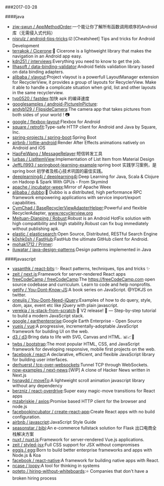 ###2017-03-28 

####java
* [zjw-swun / AppMethodOrder](https://github.com/zjw-swun/AppMethodOrder):一个能让你了解所有函数调用顺序的Android库（无需侵入式代码）
* [nisrulz / android-tips-tricks](https://github.com/nisrulz/android-tips-tricks):☑️ [Cheatsheet] Tips and tricks for Android Development
* [terrakok / Cicerone](https://github.com/terrakok/Cicerone):🚦 Cicerone is a lightweight library that makes the navigation in an Android app easy.
* [kdn251 / interviews](https://github.com/kdn251/interviews):Everything you need to know to get the job.
* [Ilhasoft / data-binding-validator](https://github.com/Ilhasoft/data-binding-validator):Android fields validation library based on data binding adapters.
* [alibaba / vlayout](https://github.com/alibaba/vlayout):Project vlayout is a powerfull LayoutManager extension for RecyclerView, it provides a group of layouts for RecyclerView. Make it able to handle a complicate situation when grid, list and other layouts in the same recyclerview.
* [typ0520 / fastdex](https://github.com/typ0520/fastdex):加快 apk 的编译速度
* [googlesamples / android-PictureInPicture](https://github.com/googlesamples/android-PictureInPicture):
* [andyb129 / FlipsideCamera](https://github.com/andyb129/FlipsideCamera):The camera app that takes pictures from both sides of your world ! 📷
* [google / flexbox-layout](https://github.com/google/flexbox-layout):Flexbox for Android
* [square / retrofit](https://github.com/square/retrofit):Type-safe HTTP client for Android and Java by Square, Inc.
* [spring-projects / spring-boot](https://github.com/spring-projects/spring-boot):Spring Boot
* [airbnb / lottie-android](https://github.com/airbnb/lottie-android):Render After Effects animations natively on Android and iOS
* [HaoFeiWang / MessageRelayer](https://github.com/HaoFeiWang/MessageRelayer):短信转发工具
* [lurbas / ListItemView](https://github.com/lurbas/ListItemView):Implementation of List Item from Material Design
* [JeffLi1993 / springboot-learning-example](https://github.com/JeffLi1993/springboot-learning-example):spring boot 实践学习案例，是 spring boot 初学者及核心技术巩固的最佳实践。
* [deeplearning4j / deeplearning4j](https://github.com/deeplearning4j/deeplearning4j):Deep Learning for Java, Scala & Clojure on Hadoop & Spark With GPUs - From Skymind
* [apache / incubator-weex](https://github.com/apache/incubator-weex):Mirror of Apache Weex
* [alibaba / dubbo](https://github.com/alibaba/dubbo):📢 Dubbo is a distributed, high performance RPC framework empowering applications with service import/export capabilities.
* [CymChad / BaseRecyclerViewAdapterHelper](https://github.com/CymChad/BaseRecyclerViewAdapterHelper):Powerful and flexible RecyclerAdapter, www.recyclerview.org
* [Meituan-Dianping / Robust](https://github.com/Meituan-Dianping/Robust):Robust is an Android HotFix solution with high compatibility and high stability.Robust can fix bug immediately without publishing apk.
* [elastic / elasticsearch](https://github.com/elastic/elasticsearch):Open Source, Distributed, RESTful Search Engine
* [k0shk0sh / FastHub](https://github.com/k0shk0sh/FastHub):FastHub the ultimate GitHub client for Android.
* [mohak1712 / Primer](https://github.com/mohak1712/Primer):
* [iluwatar / java-design-patterns](https://github.com/iluwatar/java-design-patterns):Design patterns implemented in Java

####javascript
* [vasanthk / react-bits](https://github.com/vasanthk/react-bits):✨ React patterns, techniques, tips and tricks ✨
* [zeit / next.js](https://github.com/zeit/next.js):Framework for server-rendered React apps
* [freeCodeCamp / freeCodeCamp](https://github.com/freeCodeCamp/freeCodeCamp):The https://freeCodeCamp.com open source codebase and curriculum. Learn to code and help nonprofits.
* [getify / You-Dont-Know-JS](https://github.com/getify/You-Dont-Know-JS):A book series on JavaScript. @YDKJS on twitter.
* [oneuijs / You-Dont-Need-jQuery](https://github.com/oneuijs/You-Dont-Need-jQuery):Examples of how to do query, style, dom, ajax, event etc like jQuery with plain javascript.
* [verekia / js-stack-from-scratch](https://github.com/verekia/js-stack-from-scratch):🎉 V2 release! 🎉 — Step-by-step tutorial to build a modern JavaScript stack.
* [google / earthenterprise](https://github.com/google/earthenterprise):Google Earth Enterprise - Open Source
* [vuejs / vue](https://github.com/vuejs/vue):A progressive, incrementally-adoptable JavaScript framework for building UI on the web.
* [d3 / d3](https://github.com/d3/d3):Bring data to life with SVG, Canvas and HTML. 📊📈🎉
* [twbs / bootstrap](https://github.com/twbs/bootstrap):The most popular HTML, CSS, and JavaScript framework for developing responsive, mobile first projects on the web.
* [facebook / react](https://github.com/facebook/react):A declarative, efficient, and flexible JavaScript library for building user interfaces.
* [derhuerst / tcp-over-websockets](https://github.com/derhuerst/tcp-over-websockets):Tunnel TCP through WebSockets.
* [now-examples / next-news](https://github.com/now-examples/next-news):[WIP] A clone of Hacker News written in Next.js
* [hsnaydd / moveTo](https://github.com/hsnaydd/moveTo):A lightweight scroll animation javascript library without any dependency
* [berzniz / react-overdrive](https://github.com/berzniz/react-overdrive):Super easy magic-move transitions for React apps
* [mzabriskie / axios](https://github.com/mzabriskie/axios):Promise based HTTP client for the browser and node.js
* [facebookincubator / create-react-app](https://github.com/facebookincubator/create-react-app):Create React apps with no build configuration.
* [airbnb / javascript](https://github.com/airbnb/javascript):JavaScript Style Guide
* [seasonstar / bibi](https://github.com/seasonstar/bibi):An e-commerce fullstack solution for Flask 出口电商全栈解决方案
* [nuxt / nuxt.js](https://github.com/nuxt/nuxt.js):Framework for server-rendered Vue.js applications.
* [zeit / styled-jsx](https://github.com/zeit/styled-jsx):Full CSS support for JSX without compromises
* [eggjs / egg](https://github.com/eggjs/egg):Born to build better enterprise frameworks and apps with Node.js & Koa
* [facebook / react-native](https://github.com/facebook/react-native):A framework for building native apps with React.
* [ncase / loopy](https://github.com/ncase/loopy):A tool for thinking in systems
* [poteto / hiring-without-whiteboards](https://github.com/poteto/hiring-without-whiteboards):⭐️ Companies that don't have a broken hiring process
